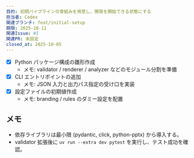```yaml
---
目的: 初期パイプラインの骨組みを用意し、開発を開始できる状態にする
担当者: Codex
関連ブランチ: feat/initial-setup
期限: 2025-10-11
関連Issue: #1
関連PR: 未設定
closed_at: 2025-10-05
---
```


- [x] Python パッケージ構成の雛形作成
  - メモ: validator / renderer / analyzer などのモジュール分割を準備
- [x] CLI エントリポイントの追加
  - メモ: JSON 入力と出力パス指定の受け口を実装
- [x] 設定ファイルの初期値作成
  - メモ: branding / rules のダミー設定を配置

## メモ
- 依存ライブラリは最小限 (pydantic, click, python-pptx) から導入する。
- validator 拡張後に `uv run --extra dev pytest` を実行し、テスト成功を確認。
